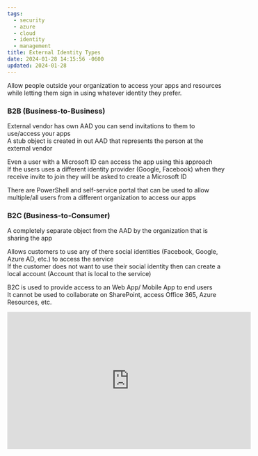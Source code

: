 ```yaml
---
tags:
  - security
  - azure
  - cloud
  - identity
  - management
title: External Identity Types
date: 2024-01-28 14:15:56 -0600
updated: 2024-01-28
---
```


Allow people outside your organization to access your apps and resources while letting them sign in using whatever identity they prefer.

### B2B (Business-to-Business)  
External vendor has own AAD you can send invitations to them to use/access your apps  
A stub object is created in out AAD that represents the person at the external vendor

Even a user with a Microsoft ID can access the app using this approach  
If the users uses a different identity provider (Google, Facebook) when they receive invite to join they will be asked to create a Microsoft ID

There are PowerShell and self-service portal that can be used to allow multiple/all users from a different organization to access our apps  

### B2C (Business-to-Consumer)
A completely separate object from the AAD by the organization that is sharing the app

Allows customers to use any of there social identities (Facebook, Google, Azure AD, etc.) to access the service  
If the customer does not want to use their social identity then can create a local account (Account that is local to the service)

B2C is used to provide access to an Web App/ Mobile App to end users  
It cannot be used to collaborate on SharePoint, access Office 365, Azure Resources, etc.

<iframe width="560" height="315" src="https://www.youtube-nocookie.com/embed/U2Temcn-hes?si=WYbo_iDLvya9pzF5" title="YouTube video player" frameborder="0" allow="accelerometer; autoplay; clipboard-write; encrypted-media; gyroscope; picture-in-picture; web-share" allowfullscreen></iframe>
